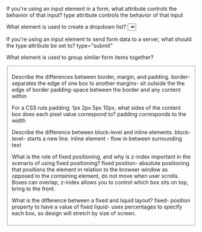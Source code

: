 If you're using an input element in a form, what attribute controls the behavior of that input?
type attribute controls the behavior of that input

What element is used to create a dropdown list?
<select> create a dropdown list

If you're using an input element to send form data to a server, what should the type attribute be set to?
type="submit"

What element is used to group similar form items together?
<fieldset>

Describe the differences between border, margin, and padding.
border- separates the edge of one box to another
margins- sit outside the the edge of border
padding-space between the border and any content within

For a CSS rule padding: 1px 2px 5px 10px, what sides of the content box does each pixel value correspond to?
padding corresponds to the width

Describe the difference between block-level and inline elements.
block-level- starts a new line.
inline element - flow in between surrounding text

What is the role of fixed positioning, and why is z-index important in the scenario of using fixed positioning?
fixed position- absolute positioning that positions the element in relation to the browser window as opposed to the containing element, do not move when user scrolls. Boxes can overlap, z-index allows you  to control which box sits on top, bring to the front.

What is the difference between a fixed and liquid layout?
fixed- position property to have a value of fixed
liquid- uses percentages to specify each box, so design will stretch by size of screen. 
